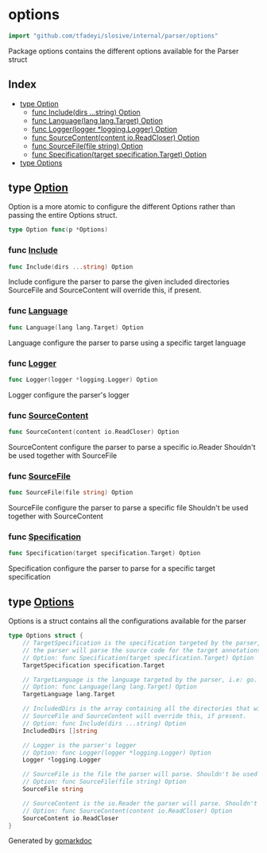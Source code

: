 <!-- Code generated by gomarkdoc. DO NOT EDIT -->

# options

```go
import "github.com/tfadeyi/slosive/internal/parser/options"
```

Package options contains the different options available for the Parser struct

## Index

- [type Option](<#Option>)
  - [func Include\(dirs ...string\) Option](<#Include>)
  - [func Language\(lang lang.Target\) Option](<#Language>)
  - [func Logger\(logger \*logging.Logger\) Option](<#Logger>)
  - [func SourceContent\(content io.ReadCloser\) Option](<#SourceContent>)
  - [func SourceFile\(file string\) Option](<#SourceFile>)
  - [func Specification\(target specification.Target\) Option](<#Specification>)
- [type Options](<#Options>)


<a name="Option"></a>
## type [Option](<https://github.com/tfadeyi/sloth-simple-comments/blob/main/internal/parser/options/options.go#L41>)

Option is a more atomic to configure the different Options rather than passing the entire Options struct.

```go
type Option func(p *Options)
```

<a name="Include"></a>
### func [Include](<https://github.com/tfadeyi/sloth-simple-comments/blob/main/internal/parser/options/options.go#L46>)

```go
func Include(dirs ...string) Option
```

Include configure the parser to parse the given included directories SourceFile and SourceContent will override this, if present.

<a name="Language"></a>
### func [Language](<https://github.com/tfadeyi/sloth-simple-comments/blob/main/internal/parser/options/options.go#L77>)

```go
func Language(lang lang.Target) Option
```

Language configure the parser to parse using a specific target language

<a name="Logger"></a>
### func [Logger](<https://github.com/tfadeyi/sloth-simple-comments/blob/main/internal/parser/options/options.go#L53>)

```go
func Logger(logger *logging.Logger) Option
```

Logger configure the parser's logger

<a name="SourceContent"></a>
### func [SourceContent](<https://github.com/tfadeyi/sloth-simple-comments/blob/main/internal/parser/options/options.go#L70>)

```go
func SourceContent(content io.ReadCloser) Option
```

SourceContent configure the parser to parse a specific io.Reader Shouldn't be used together with SourceFile

<a name="SourceFile"></a>
### func [SourceFile](<https://github.com/tfadeyi/sloth-simple-comments/blob/main/internal/parser/options/options.go#L62>)

```go
func SourceFile(file string) Option
```

SourceFile configure the parser to parse a specific file Shouldn't be used together with SourceContent

<a name="Specification"></a>
### func [Specification](<https://github.com/tfadeyi/sloth-simple-comments/blob/main/internal/parser/options/options.go#L84>)

```go
func Specification(target specification.Target) Option
```

Specification configure the parser to parse for a specific target specification

<a name="Options"></a>
## type [Options](<https://github.com/tfadeyi/sloth-simple-comments/blob/main/internal/parser/options/options.go#L13-L39>)

Options is a struct contains all the configurations available for the parser

```go
type Options struct {
    // TargetSpecification is the specification targeted by the parser, i.e: sloth.
    // the parser will parse the source code for the target annotations.
    // Option: func Specification(target specification.Target) Option
    TargetSpecification specification.Target

    // TargetLanguage is the language targeted by the parser, i.e: go.
    // Option: func Language(lang lang.Target) Option
    TargetLanguage lang.Target

    // IncludedDirs is the array containing all the directories that will be parsed by the parser.
    // SourceFile and SourceContent will override this, if present.
    // Option: func Include(dirs ...string) Option
    IncludedDirs []string

    // Logger is the parser's logger
    // Option: func Logger(logger *logging.Logger) Option
    Logger *logging.Logger

    // SourceFile is the file the parser will parse. Shouldn't be used together with SourceContent
    // Option: func SourceFile(file string) Option
    SourceFile string

    // SourceContent is the io.Reader the parser will parse. Shouldn't be used together with SourceFile
    // Option: func SourceContent(content io.ReadCloser) Option
    SourceContent io.ReadCloser
}
```

Generated by [gomarkdoc](<https://github.com/princjef/gomarkdoc>)
